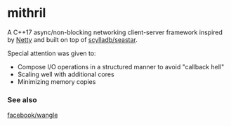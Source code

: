# mithril

A C++17 async/non-blocking networking client-server framework inspired by [Netty](https://netty.io/) and built on top
of [scylladb/seastar](https://github.com/scylladb/seastar).

Special attention was given to:

* Compose I/O operations in a structured manner to avoid "callback hell"
* Scaling well with additional cores
* Minimizing memory copies

### See also

[facebook/wangle](https://github.com/facebook/wangle)